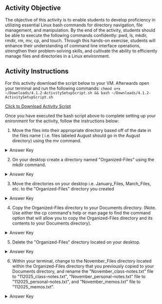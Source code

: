 ## Activity Objective

The objective of this activity is to enable students to develop proficiency in utilizing essential Linux bash commands for directory navigation, file management, and manipulation. By the end of the activity, students should be able to execute the following commands confidently: pwd, ls, mkdir, rmdir, rm, mv, cp, and touch. Through this hands-on exercise, students will enhance their understanding of command line interface operations, strengthen their problem-solving skills, and cultivate the ability to efficiently manage files and directories in a Linux environment.



## Activity Instructions

For this activity download the script below to your VM. Afterwards open your terminal and run the following commands: ```chmod u+x ~/Downloads/4.1.2-ActivitySetupScript.sh && bash ~/Downloads/4.1.2-ActivitySetupScript.sh```

[Click to Download Activity Script](https://drive.google.com/file/d/1v9u_36HZSLd4JhlsiutCCVlOjPzt0J9_/view)



Once you have executed the bash script above to complete setting up your enironment for the activity, follow the instructions below:

1. Move the files into their appropriate directory based off of the date in the files name ( i.e. files labeled August should go in the August directory) using the mv command.
<details closed>
<summary>Answer Key</summary>
<code>mv filepath/file_name filepath/directory_name</code>
</details>

2. On your desktop create a directory named "Organized-Files" using the mkdir command.
<details closed>
<summary>Answer Key</summary>
mkdir ~/Desktop/Organized-Files 
</details>
  
3. Move the directories on your desktop i.e. January_Files, March_Files, etc. to the "Organized-Files" directory you created 
<details closed>
<summary>Answer Key</summary>
<code>mkdir ~/Desktop/Organized-Files</code>
</details>
  
4. Copy the Organized-Files directory to your Documents directory. (Note. Use either the cp command's help or man page to find the command option that will allow you to copy the Organized-Files directory and its contents to your Documents directory).
<details closed>
<summary>Answer Key</summary>
<code>cp -r ~/Desktop/Organized-Files ~/Documents</code>
</details>

5. Delete the "Organized-Files" directory located on your desktop.
<details closed>
<summary>Answer Key</summary>
<code>rm -R ~/Desktop/Organized-Files</code>
</details>


6. Within your terminal, change to the November_Files directory located within the Organized-Files directory that you previously copied to your Documents directory, and rename the "November_class-notes.txt" file to "112025_class-notes.txt", "November_personal-notes.txt" file to "112025_personal-notes.txt", and "November_memos.txt" file to "112025_memos.txt".
<details closed>
<summary>Answer Key</summary>
mv ~/Desktop/Organized-Files/November-Files/November_class-notes.txt ~/Desktop/Organized-Files/November-Files/112025_class-notes.txt
mv ~/Desktop/Organized-Files/November-Files/November_personal-notes.txt ~/Desktop/Organized-Files/November-Files/112025_personal-notes.txt
mv ~/Desktop/Organized-Files/November-Files/November_memos.txt" ~/Desktop/Organized-Files/November-Files/112025_memos.txt
</details>


